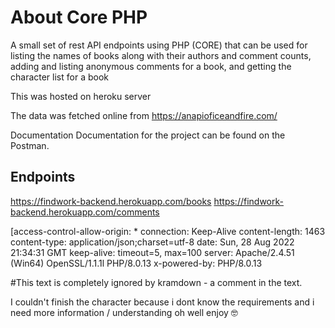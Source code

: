 # About Core PHP
A small set of rest API endpoints using PHP (CORE) that can be used for listing the names of books along with their authors and comment counts, adding and listing anonymous comments for a book, and getting the character list for a book

This was hosted on heroku server

The data was fetched online from https://anapioficeandfire.com/

Documentation
Documentation for the project can be found on the Postman.

## Endpoints 
<!-- get book, authors and comments count -->
https://findwork-backend.herokuapp.com/books
https://findwork-backend.herokuapp.com/comments

[access-control-allow-origin: *
connection: Keep-Alive
content-length: 1463
content-type: application/json;charset=utf-8
date: Sun, 28 Aug 2022 21:34:31 GMT
keep-alive: timeout=5, max=100
server: Apache/2.4.51 (Win64) OpenSSL/1.1.1l PHP/8.0.13
 x-powered-by: PHP/8.0.13 

#This text is completely ignored by kramdown - a comment in the text.

I couldn't finish the character because i dont know the requirements and i need more information / understanding oh well
enjoy :nerd_face:

